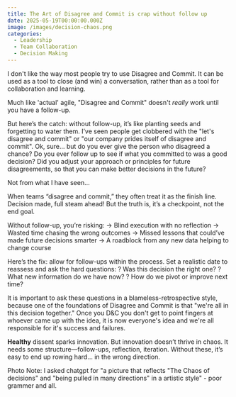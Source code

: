 ```yaml
---
title: The Art of Disagree and Commit is crap without follow up
date: 2025-05-19T00:00:00.000Z
image: /images/decision-chaos.png
categories:
  - Leadership
  - Team Collaboration
  - Decision Making
---
```

I don't like the way most people try to use Disagree and Commit. It can be used as a tool to close (and win) a conversation, rather than as a tool for collaboration and learning.

Much like 'actual' agile, "Disagree and Commit" doesn't _really_ work until you have a follow-up.

But here’s the catch: without follow-up, it’s like planting seeds and forgetting to water them. I’ve seen people get clobbered with the "let's disagree and commit" or "our company prides itself of disagree and commit". Ok, sure... but do you ever give the person who disagreed a chance? Do you ever follow up to see if what you committed to was a good decision? Did you adjust your approach or principles for future disagreements, so that you can make better decisions in the future?

Not from what I have seen...

When teams “disagree and commit,” they often treat it as the finish line. Decision made, full steam ahead! But the truth is, it’s a checkpoint, not the end goal.

Without follow-up, you’re risking:
→ Blind execution with no reflection
→ Wasted time chasing the wrong outcomes
→ Missed lessons that could’ve made future decisions smarter
→ A roadblock from any new data helping to change course

Here’s the fix: allow for follow-ups within the process. Set a realistic date to reassess and ask the hard questions:
? Was this decision the right one?
? What new information do we have now?
? How do we pivot or improve next time?

It is important to ask these questions in a blameless-retrospective style, because one of the foundations of Disagree and Commit is that "we're all in this decision together." Once you D&C you don't get to point fingers at whoever came up with the idea, it is now everyone's idea and we're all responsible for it's success and failures.

**Healthy** dissent sparks innovation. But innovation doesn’t thrive in chaos. It needs some structure—follow-ups, reflection, iteration. Without these, it’s easy to end up rowing hard... in the wrong direction.

Photo Note: I asked chatgpt for "a picture that reflects "The Chaos of decisions" and "being pulled in many directions" in a artistic style" - poor grammer and all.
